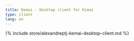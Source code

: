 ```yaml
---
title: Kemai - Desktop client for Kimai
type: client
lang: en
---
```


{% include store/alexandreptj-kemai-desktop-client.md %}
